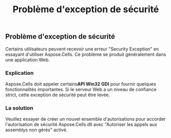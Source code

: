 ﻿---
title: Problème d'exception de sécurité
type: docs
weight: 30
url: /fr/net/security-exception-issue/
---
## **Problème d'exception de sécurité**
Certains utilisateurs peuvent recevoir une erreur "Security Exception" en essayant d'utiliser Aspose.Cells. Ce problème se produit généralement dans une application Web.
### **Explication**
 Aspose.Cells doit appeler certains**API Win32 GDI** pour fournir quelques fonctionnalités importantes. Si le serveur Web a un niveau de confiance strict, cette exception de sécurité peut être levée.
### **La solution**
Veuillez essayer de créer un nouvel ensemble d'autorisations pour accorder l'autorisation de sécurité Aspose.Cells.dll avec "Autoriser les appels aux assemblys non gérés" activé.
